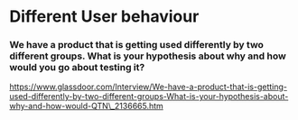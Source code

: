 # Different User behaviour

### We have a product that is getting used differently by two different groups. What is your hypothesis about why and how would you go about testing it?

https://www.glassdoor.com/Interview/We-have-a-product-that-is-getting-used-differently-by-two-different-groups-What-is-your-hypothesis-about-why-and-how-would-QTN\_2136665.htm

